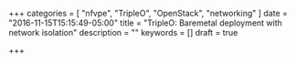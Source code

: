 +++
categories = [ "nfvpe", "TripleO", "OpenStack", "networking" ]
date = "2016-11-15T15:15:49-05:00"
title = "TripleO: Baremetal deployment with network isolation"
description = ""
keywords = []
draft = true

+++

